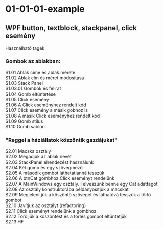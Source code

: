 # 01-01-01-example
## WPF button, textblock, stackpanel, click esemény
Használható tagek
### Gombok az ablakban:
S1.01           Ablak címe és ablak mérete  
S1.02           Ablak cím és méret módosítása  
S1.03           Stack Panel  
S1.03.01        Gombok és felirat  
S1.04           Gomb eltüntetése  
S1.05           Click esemény  
S1.06           A Click eseményhez rendelt kód  
S1.07           Click esemény a másik gobhoz is  
S1.08           A másik Click eseményhez rendelt kód  
S1.09           Gomb stílus  
S1.10           Gomb sablon  
### "Reggel a háziállatok köszöntik gazdájukat"
S2.01           Macska osztály  
S2.02           Megadjuk az ablak nevét  
S2.03           StackPanel elrendezést használunk  
S2.04           Két gomb és egy szövegmező  
S2.05           A második gombot láthatatlanná tesszük  
S2.06           A btnCat gombhoz Click eseményt rendelünk  
S2.07           A MainWindows egy osztály. Felveszünk benne egy Cat adattagot    
S2.08           Az osztály konstruktorába példányosítjuk a macskát  
S2.09           Megjelenítjük a köszöntő szöveget és láthatóvá tesszük a törlő gombot  
S2.10           Javítjuk az osztályt (refactoring)  
S2.11           Click eseményt rendelünk a gombhoz  
S2.12           Töröljük a köszöntést és a törlés gombot eltüntetjük  
S2.13           HF  

